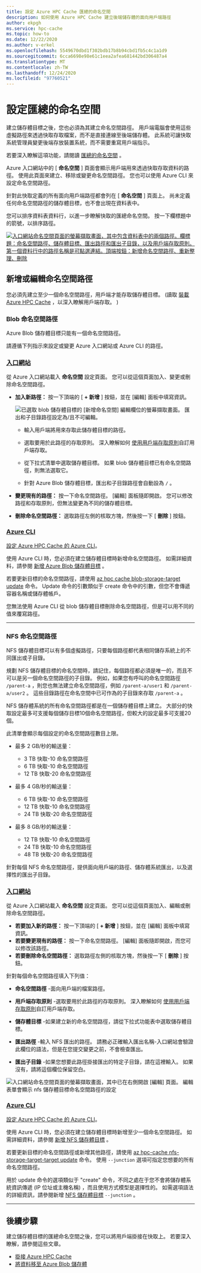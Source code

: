 ```yaml
---
title: 設定 Azure HPC Cache 匯總的命名空間
description: 如何使用 Azure HPC Cache 建立後端儲存體的面向用戶端路徑
author: ekpgh
ms.service: hpc-cache
ms.topic: how-to
ms.date: 12/22/2020
ms.author: v-erkel
ms.openlocfilehash: 5549670dbd1f302bdb17b8b94cbd1fb5c4c1a1d9
ms.sourcegitcommit: 6cca6698e98e61c1eea2afea681442bd306487a4
ms.translationtype: MT
ms.contentlocale: zh-TW
ms.lasthandoff: 12/24/2020
ms.locfileid: "97760521"
---
```

# <a name="set-up-the-aggregated-namespace"></a>設定匯總的命名空間

建立儲存體目標之後，您也必須為其建立命名空間路徑。 用戶端電腦會使用這些虛擬路徑來透過快取存取檔案，而不是直接連線至後端儲存體。 此系統可讓快取系統管理員變更後端存放裝置系統，而不需要重寫用戶端指示。

若要深入瞭解這項功能，請閱讀 [匯總的命名空間](hpc-cache-namespace.md) 。

Azure 入口網站中的 [ **命名空間** ] 頁面會顯示用戶端用來透過快取存取資料的路徑。 使用此頁面來建立、移除或變更命名空間路徑。 您也可以使用 Azure CLI 來設定命名空間路徑。

針對此快取定義的所有面向用戶端路徑都會列在 [ **命名空間** ] 頁面上。 尚未定義任何命名空間路徑的儲存體目標，也不會出現在資料表中。

您可以排序資料表資料行，以進一步瞭解快取的匯總命名空間。 按一下欄標題中的箭號，以排序路徑。

[![入口網站命名空間頁面的螢幕擷取畫面，其中包含資料表中的兩個路徑。欄標題：命名空間路徑、儲存體目標、匯出路徑和匯出子目錄，以及用戶端存取原則。第一個資料行中的路徑名稱是可點選連結。頂端按鈕：新增命名空間路徑、重新整理、刪除 ](media/namespace-page.png)](media/namespace-page.png#lightbox)

## <a name="add-or-edit-namespace-paths"></a>新增或編輯命名空間路徑

您必須先建立至少一個命名空間路徑，用戶端才能存取儲存體目標。  (讀取 [裝載 Azure HPC Cache](hpc-cache-mount.md) ，以深入瞭解用戶端存取。 ) 

### <a name="blob-namespace-paths"></a>Blob 命名空間路徑

Azure Blob 儲存體目標只能有一個命名空間路徑。

請遵循下列指示來設定或變更 Azure 入口網站或 Azure CLI 的路徑。

### <a name="portal"></a>[入口網站](#tab/azure-portal)

從 Azure 入口網站載入 **命名空間** 設定頁面。 您可以從這個頁面加入、變更或刪除命名空間路徑。

* **加入新路徑：** 按一下頂端的 [ **+ 新增** ] 按鈕，並在 [編輯] 面板中填寫資訊。

  ![已選取 blob 儲存體目標的 [新增命名空間] 編輯欄位的螢幕擷取畫面。 匯出和子目錄路徑設定為/且不可編輯。](media/namespace-add-blob.png)

  * 輸入用戶端將用來存取此儲存體目標的路徑。

  * 選取要用於此路徑的存取原則。 深入瞭解如何 [使用用戶端存取原則](access-policies.md)自訂用戶端存取。

  * 從下拉式清單中選取儲存體目標。 如果 blob 儲存體目標已有命名空間路徑，則無法選取它。

  * 針對 Azure Blob 儲存體目標，匯出和子目錄路徑會自動設為 ``/`` 。

* **變更現有的路徑：** 按一下命名空間路徑。 [編輯] 面板隨即開啟。 您可以修改路徑和存取原則，但無法變更為不同的儲存體目標。

* **刪除命名空間路徑：** 選取路徑左側的核取方塊，然後按一下 [ **刪除** ] 按鈕。

### <a name="azure-cli"></a>[Azure CLI](#tab/azure-cli)

[設定 Azure HPC Cache 的 Azure CLI](./az-cli-prerequisites.md)。

使用 Azure CLI 時，您必須在建立儲存體目標時新增命名空間路徑。 如需詳細資料，請參閱 [新增 Azure Blob 儲存體目標](hpc-cache-add-storage.md?tabs=azure-cli#add-a-new-azure-blob-storage-target) 。

若要更新目標的命名空間路徑，請使用 [az hpc cache blob-storage-target update](/cli/azure/ext/hpc-cache/hpc-cache/blob-storage-target#ext-hpc-cache-az-hpc-cache-blob-storage-target-update) 命令。 Update 命令的引數類似于 create 命令中的引數，但您不會傳遞容器名稱或儲存體帳戶。

您無法使用 Azure CLI 從 blob 儲存體目標刪除命名空間路徑，但是可以用不同的值來覆寫路徑。

---

### <a name="nfs-namespace-paths"></a>NFS 命名空間路徑

NFS 儲存體目標可以有多個虛擬路徑，只要每個路徑都代表相同儲存系統上的不同匯出或子目錄。

規劃 NFS 儲存體目標的命名空間時，請記住，每個路徑都必須是唯一的，而且不可以是另一個命名空間路徑的子目錄。 例如，如果您有呼叫的命名空間路徑 ``/parent-a`` ，則您也無法建立命名空間路徑，例如 ``/parent-a/user1`` 和 ``/parent-a/user2`` 。 這些目錄路徑在命名空間中已可作為的子目錄來存取 ``/parent-a`` 。

NFS 儲存體系統的所有命名空間路徑都是在一個儲存體目標上建立。 大部分的快取設定最多可支援每個儲存目標10個命名空間路徑，但較大的設定最多可支援20個。

此清單會顯示每個設定的命名空間路徑數目上限。

* 最多 2 GB/秒的輸送量：

  * 3 TB 快取-10 命名空間路徑
  * 6 TB 快取-10 命名空間路徑
  * 12 TB 快取-20 命名空間路徑

* 最多 4 GB/秒的輸送量：

  * 6 TB 快取-10 命名空間路徑
  * 12 TB 快取-10 命名空間路徑
  * 24 TB 快取-20 命名空間路徑

* 最多 8 GB/秒的輸送量：

  * 12 TB 快取-10 命名空間路徑
  * 24 TB 快取-10 命名空間路徑
  * 48 TB 快取-20 命名空間路徑

針對每個 NFS 命名空間路徑，提供面向用戶端的路徑、儲存體系統匯出，以及選擇性的匯出子目錄。

### <a name="portal"></a>[入口網站](#tab/azure-portal)

從 Azure 入口網站載入 **命名空間** 設定頁面。 您可以從這個頁面加入、編輯或刪除命名空間路徑。

* **若要加入新的路徑：** 按一下頂端的 [ **+ 新增** ] 按鈕，並在 [編輯] 面板中填寫資訊。
* **若要變更現有的路徑：** 按一下命名空間路徑。 [編輯] 面板隨即開啟，而您可以修改該路徑。
* **若要刪除命名空間路徑：** 選取路徑左側的核取方塊，然後按一下 [ **刪除** ] 按鈕。

針對每個命名空間路徑填入下列值：

* **命名空間路徑** -面向用戶端的檔案路徑。

* **用戶端存取原則** -選取要用於此路徑的存取原則。 深入瞭解如何 [使用用戶端存取原則](access-policies.md)自訂用戶端存取。

* **儲存體目標** -如果建立新的命名空間路徑，請從下拉式功能表中選取儲存體目標。

* **匯出路徑** -輸入 NFS 匯出的路徑。 請務必正確輸入匯出名稱-入口網站會驗證此欄位的語法，但是在您提交變更之前，不會檢查匯出。

* **匯出子目錄** -如果您想要此路徑掛接匯出的特定子目錄，請在這裡輸入。 如果沒有，請將這個欄位保留空白。

![入口網站命名空間頁面的螢幕擷取畫面，其中已在右側開啟 [編輯] 頁面。 編輯表單會顯示 nfs 儲存體目標命名空間路徑的設定](media/namespace-edit-nfs.png)

### <a name="azure-cli"></a>[Azure CLI](#tab/azure-cli)

[設定 Azure HPC Cache 的 Azure CLI](./az-cli-prerequisites.md)。

使用 Azure CLI 時，您必須在建立儲存體目標時新增至少一個命名空間路徑。 如需詳細資料，請參閱 [新增 NFS 儲存體目標](hpc-cache-add-storage.md?tabs=azure-cli#add-a-new-nfs-storage-target) 。

若要更新目標的命名空間路徑或新增其他路徑，請使用 [az hpc-cache nfs-storage-target-target update](/cli/azure/ext/hpc-cache/hpc-cache/nfs-storage-target#ext-hpc-cache-az-hpc-cache-nfs-storage-target-update) 命令。 使用 ``--junction`` 選項可指定您想要的所有命名空間路徑。

用於 update 命令的選項類似于 "create" 命令，不同之處在于您不會將儲存體系統資訊傳遞 (IP 位址或主機名稱) ，而且使用方式模型是選擇性的。 如需選項語法的詳細資訊，請參閱新增 [NFS 儲存體目標](hpc-cache-add-storage.md?tabs=azure-cli#add-a-new-nfs-storage-target) ``--junction`` 。

---

## <a name="next-steps"></a>後續步驟

建立儲存體目標的匯總命名空間之後，您可以將用戶端掛接在快取上。 若要深入瞭解，請參閱這些文章。

* [掛接 Azure HPC Cache](hpc-cache-mount.md)
* [將資料移至 Azure Blob 儲存體](hpc-cache-ingest.md)
